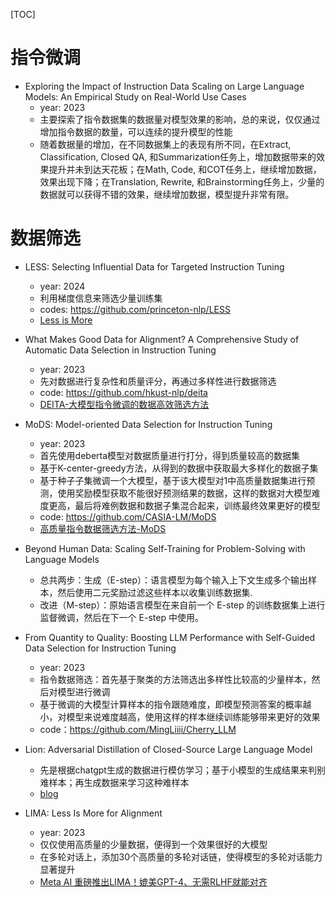 [TOC]

# 指令微调

- Exploring the Impact of Instruction Data Scaling on Large Language Models: An Empirical Study on Real-World Use Cases
  - year: 2023
  - 主要探索了指令数据集的数据量对模型效果的影响，总的来说，仅仅通过增加指令数据的数量，可以连续的提升模型的性能
  - 随着数据量的增加，在不同数据集上的表现有所不同，在Extract, Classification, Closed QA, 和Summarization任务上，增加数据带来的效果提升并未到达天花板；在Math, Code, 和COT任务上，继续增加数据，效果出现下降；在Translation, Rewrite, 和Brainstorming任务上，少量的数据就可以获得不错的效果，继续增加数据，模型提升非常有限。


# 数据筛选

- LESS: Selecting Influential Data for Targeted Instruction Tuning
  - year: 2024
  - 利用梯度信息来筛选少量训练集
  - codes: https://github.com/princeton-nlp/LESS
  - [Less is More](https://mp.weixin.qq.com/s/8KYNYvKCWhRJ3BWJxe0-Qw)

- What Makes Good Data for Alignment? A Comprehensive Study of Automatic Data Selection in Instruction Tuning
  - year: 2023
  - 先对数据进行复杂性和质量评分，再通过多样性进行数据筛选
  - code: https://github.com/hkust-nlp/deita
  - [DEITA-大模型指令微调的数据高效筛选方法](https://zhuanlan.zhihu.com/p/675928711)

- MoDS: Model-oriented Data Selection for Instruction Tuning
  - year: 2023
  - 首先使用deberta模型对数据质量进行打分，得到质量较高的数据集
  - 基于K-center-greedy方法，从得到的数据中获取最大多样化的数据子集
  - 基于种子子集微调一个大模型，基于该大模型对1中高质量数据集进行预测，使用奖励模型获取不能很好预测结果的数据，这样的数据对大模型难度更高，最后将难例数据和数据子集混合起来，训练最终效果更好的模型
  - code: https://github.com/CASIA-LM/MoDS
  - [高质量指令数据筛选方法-MoDS](https://zhuanlan.zhihu.com/p/671183709)

- Beyond Human Data: Scaling Self-Training for Problem-Solving with Language Models
  - 总共两步：生成（E-step）：语言模型为每个输入上下文生成多个输出样本，然后使用二元奖励过滤这些样本以收集训练数据集.
  - 改进（M-step）：原始语言模型在来自前一个 E-step 的训练数据集上进行监督微调，然后在下一个 E-step 中使用。

- From Quantity to Quality: Boosting LLM Performance with Self-Guided Data Selection for Instruction Tuning
  - year: 2023
  - 指令数据筛选：首先基于聚类的方法筛选出多样性比较高的少量样本，然后对模型进行微调
  - 基于微调的大模型计算样本的指令跟随难度，即模型预测答案的概率越小，对模型来说难度越高，使用这样的样本继续训练能够带来更好的效果
  - code：https://github.com/MingLiiii/Cherry_LLM

- Lion: Adversarial Distillation of Closed-Source Large Language Model
  - 先是根据chatgpt生成的数据进行模仿学习；基于小模型的生成结果来判别难样本；再生成数据来学习这种难样本
  - [blog](https://mp.weixin.qq.com/s/_LQVHMJqPzMzIuM4wsO2Dw)

- LIMA: Less Is More for Alignment
  - year: 2023
  - 仅仅使用高质量的少量数据，便得到一个效果很好的大模型
  - 在多轮对话上，添加30个高质量的多轮对话链，使得模型的多轮对话能力显著提升
  - [Meta AI 重磅推出LIMA！媲美GPT-4、无需RLHF就能对齐](https://mp.weixin.qq.com/s/sbIa-fIHvMlp-2aYtCtVLQ)
